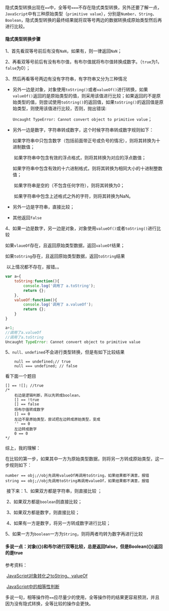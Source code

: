 隐式类型转换出现在`==`中，全等号`===`不存在隐式类型转换，另外还要了解一点，`JavaScript`中有三种原始类型（`primitive value`），分别是`Number`、`String`、`Boolean`，隐式类型转换的最终结果就将双等号两边的数据转换成原始类型然后再进行比较。

#### 隐式类型转换步骤

1、首先看双等号前后有没有`NaN`，如果有，则一律返回`NaN`；

2、再看双等号前后有没有布尔值，有布尔值就将布尔值转换成数字。（`true`为1，`false`为0）；

3、然后再看等号两边有没有字符串，有字符串又分为三种情况

*   另外一边是对象，对象使用`toString()`或者`valueOf()`进行转换，如果`valueOf()`返回的是原始类型的值，则采用该值进行比较；如果返回的不是原始类型的值，则尝试使用`toString()`的返回值，如果`toString()`的返回值是原始类型，则使用该值进行比较，否则，抛出错误:

    ​		`Uncaught TypeError: Cannot convert object to primitive value`；

*   另外一边是数字，字符串转成数字，这个时候字符串转成数字规则如下：

     ​	如果字符串中只包含数字（包括前面带正号或负号的情况），则将其转换为十进制数值；

     ​	如果字符串中包含有效的浮点格式，则将其转换为对应的浮点数值；

     ​	如果字符串中包含有效的十六进制格式，则将其转换为相同大小的十进制整数值；

     ​	如果字符串是空的（不包含任何字符），则将其转换为0；

     ​	如果字符串中包含上述格式之外的字符，则将其转换为NaN​。

*   另外一边是字符串，直接比较；

*   其他返回`false`

4、如果一边是数字，另一边是对象，对象使用`valueOf()`或者`toString()`进行比较

​	如果`vlaueOf`存在，且返回原始类型数据，返回`valueOf`结果；

​	如果`toString`存在，且返回原始类型数据，返回`toString`结果

​	以上情况都不存在，报错。。

```javascript
var a={
    toString:function(){
        console.log('调用了 a.toString');
        return {};
    },
    valueOf:function(){
        console.log('调用了 a.valueOf');
        return {};
    }
}

a+1;
//调用了a.valueOf
//调用了a.toString
Uncaught TypeError: Cannot convert object to primitive value
```



5、`null、undefined`不会进行类型转换，但是有如下比较结果

```
	null == undefined;// true
	null === undefined; // false
```

看下面一个题目

```
[] == ![]; //true
/*
	右边是逻辑判断，所以先转成boolean，
	[] == !true
	[] == false
	将布尔值转成数字
	[] == 0
	左边不是原始类型，尝试把左边转成原始类型，变成
	'' == 0
	左边转成数字
	0 == 0
*/
```

综上，我的理解：

​	在比较的第一步，如果其中一方为原始类型数据，则将另一方转成原始类型，这一步规则如下：

```
number == obj;//obj先调用valueOf再调用toString，如果结果都不满意，报错
string == obj;//obj先调用toString再调用valueOf，如果结果都不满意，报错
```

​	接下来：1、如果双方都是字符串，则直接比较	；

​			2、如果双方都是`boolean`则直接比较；

​			3、如果双方都是数字，则直接比较；

​			4、如果有一方是数字，将另一方转成数字进行比较；

​			5、如果一方为`boolean`一方为`String`，则将两者均转为数字再进行比较

#### 多说一点：对象({})和布尔进行双等比较，总是返回false，但是Boolean({})返回的是true


参考资料：

​	[JavaScript对象转化之toString、valueOf](http://frontenddev.org/link/convert-the-tostring-the-valueof-javascript-object.html)

​	[JavaScript中的相等性判断](https://developer.mozilla.org/zh-CN/docs/Web/JavaScript/Equality_comparisons_and_sameness)



多说一句，相等操作符`==`应尽量少的使用，全等操作符的结果更容易预测，并且因为没有隐式转换，全等比较的操作会更快。



​	